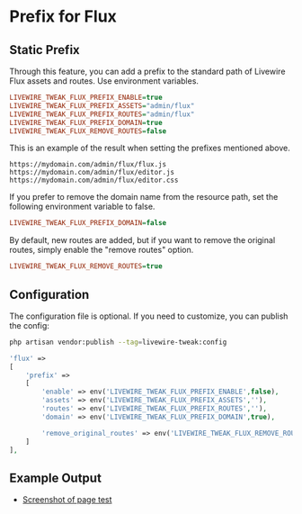 # Prefix for Flux

## Static Prefix

Through this feature, you can add a prefix to the standard path of Livewire Flux assets and routes. Use environment variables.

```ini
LIVEWIRE_TWEAK_FLUX_PREFIX_ENABLE=true
LIVEWIRE_TWEAK_FLUX_PREFIX_ASSETS="admin/flux"
LIVEWIRE_TWEAK_FLUX_PREFIX_ROUTES="admin/flux"
LIVEWIRE_TWEAK_FLUX_PREFIX_DOMAIN=true
LIVEWIRE_TWEAK_FLUX_REMOVE_ROUTES=false
```

This is an example of the result when setting the prefixes mentioned above.

```
https://mydomain.com/admin/flux/flux.js
https://mydomain.com/admin/flux/editor.js
https://mydomain.com/admin/flux/editor.css
```

If you prefer to remove the domain name from the resource path, set the following environment variable to false.

```ini
LIVEWIRE_TWEAK_FLUX_PREFIX_DOMAIN=false
```

By default, new routes are added, but if you want to remove the original routes, simply enable the "remove routes" option.

```ini
LIVEWIRE_TWEAK_FLUX_REMOVE_ROUTES=true
```

## Configuration

The configuration file is optional. If you need to customize, you can publish the config:

```bash
php artisan vendor:publish --tag=livewire-tweak:config
```

```php
'flux' =>
[
    'prefix' =>
    [
        'enable' => env('LIVEWIRE_TWEAK_FLUX_PREFIX_ENABLE',false),
        'assets' => env('LIVEWIRE_TWEAK_FLUX_PREFIX_ASSETS',''),
        'routes' => env('LIVEWIRE_TWEAK_FLUX_PREFIX_ROUTES',''),
        'domain' => env('LIVEWIRE_TWEAK_FLUX_PREFIX_DOMAIN',true),

        'remove_original_routes' => env('LIVEWIRE_TWEAK_FLUX_REMOVE_ROUTES',false),
    ]
],
```

## Example Output

- [Screenshot of page test](../images/flux-result.jpg)  
